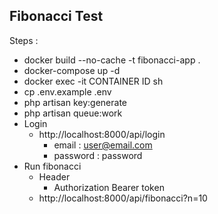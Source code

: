 ## Fibonacci Test

Steps :
- docker build --no-cache -t fibonacci-app .
- docker-compose up -d
- docker exec -it CONTAINER ID sh
- cp .env.example .env
- php artisan key:generate
- php artisan queue:work
- Login 
    - http://localhost:8000/api/login
        - email : user@email.com
        - password : password
- Run fibonacci
    - Header
        - Authorization Bearer token
    - http://localhost:8000/api/fibonacci?n=10
